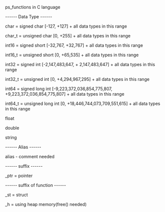 ps_functions in C language

------ Data Type ------

char = signed char [-127, +127] + all data types in this range

char_t = unsigned char [0, +255] + all data types in this range

int16 = signed short [-32,767, +32,767] + all data types in this range

int16_t = unsigned short [0, +65,535] + all data types in this range

int32 = signed int [-2,147,483,647, + 2,147,483,647] + all data types in this range

int32_t = unsigned int [0, +4,294,967,295] + all data types in this range

int64 = signed long int [-9,223,372,036,854,775,807, +9,223,372,036,854,775,807] + all data types in this range

int64_t = unsigned long int [0, +18,446,744,073,709,551,615] + all data types in this range

float

double

string

------ Alias ------

alias - comment needed

------ suffix ------

_ptr = pointer

------ suffix of function ------

_st = struct

_h = using heap memory(free() needed)
